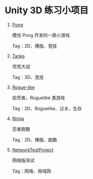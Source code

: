# Unity 3D 练习小项目

1. [Pong](https://github.com/yangruihan/Unity3D_Project/tree/master/PongGameProject)

	模仿 Pong 开发的一款小游戏
	
	Tag：2D、横版、竞技

2. [Tanks](https://github.com/yangruihan/Unity3D_Project/tree/master/TanksProject)

	坦克大战
	
	Tag：3D、竞技

3. [Rogue-like](https://github.com/yangruihan/Unity3D_Project/tree/master/RoguelikeProject)

	拾荒者，Roguelike 类游戏
	
	Tag：2D、Roguelike、过关、生存
	
4. [Ninjia](https://github.com/yangruihan/Unity3D_Project/tree/master/NinjiaProject)

	忍者跑酷
	
	Tag：2D、横版、跑酷
	
5. [NetworkTestProject](https://github.com/yangruihan/Unity3D_Project/tree/master/NetworkTestProject)

	网络版测试
	
	Tag：网络、局域网
